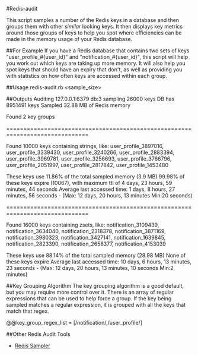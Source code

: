 #Redis-audit

This script samples a number of the Redis keys in a database and then groups them with other *similar* looking keys. It then displays key 
metrics around those groups of keys to help you spot where efficiencies can be made in the memory usage of your Redis database.

##For Example
If you have a Redis database that contains two sets of keys "user_profile_#{user_id}" and "notification_#{user_id}", this script will
help you work out which keys are taking up more memory. It will also help you spot keys that should have an expiry that don't, as well
as providing you with statistics on how often keys are accessed within each group.

##Usage
  redis-audit.rb <host> <port> <dbnum> <sample_size>

##Outputs
  Auditing 127.0.0.1:6379 db:3 sampling 26000 keys
  DB has 8951491 keys
  Sampled 32.88 MB of Redis memory

  Found 2 key groups

  ==============================================================================
  
  Found 10000 keys containing strings, like:
  user_profile_3897016, user_profile_3339430, user_profile_3240266, user_profile_2883394, user_profile_3969781, user_profile_3256693, user_profile_3766796, user_profile_2051997, user_profile_2817842, user_profile_1453480

  These keys use 11.86% of the total sampled memory (3.9 MB)
  99.98% of these keys expire (10067), with maximum ttl of 4 days, 23 hours, 59 minutes, 44 seconds
  Average last accessed time: 1 days, 8 hours, 27 minutes, 56 seconds - (Max: 12 days, 20 hours, 13 minutes Min:20 seconds)

  ==============================================================================
  
  Found 16000 keys containing zsets, like:
  notification_3109439, notification_3634040, notification_2318378, notification_3871169, notification_3980323, notification_3427141, notification_1639845, notification_2823390, notification_2658377, notification_4153039

  These keys use 88.14% of the total sampled memory (28.98 MB)
  None of these keys expire
  Average last accessed time: 10 days, 6 hours, 13 minutes, 23 seconds - (Max: 12 days, 20 hours, 13 minutes, 10 seconds Min:2 minutes)

##Key Grouping Algorithm
The key grouping algorithm is a good default, but you may require more control over it. There is an array of regular expressions that can be used to help force a group.
If the key being sampled matches a regular expression, it is grouped with all the keys that match that regex.

  @@key_group_regex_list = [/notification/,/user_profile/]
  
##Other Redis Audit Tools
- [Redis Sampler](https://github.com/antirez/redis-sampler)